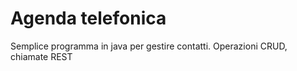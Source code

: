 # Agenda telefonica
Semplice programma in java per gestire contatti.
Operazioni CRUD, chiamate REST 

